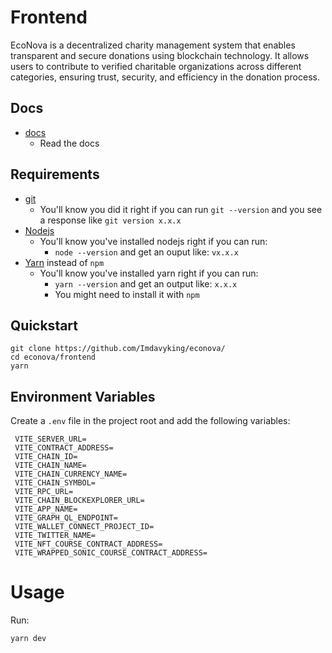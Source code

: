 # Frontend

EcoNova is a decentralized charity management system that enables transparent and secure donations using blockchain technology. It allows users to contribute to verified charitable organizations across different categories, ensuring trust, security, and efficiency in the donation process.

## Docs

- [docs](https://econovadocs.vercel.app/)
  - Read the docs

## Requirements

- [git](https://git-scm.com/book/en/v2/Getting-Started-Installing-Git)
  - You'll know you did it right if you can run `git --version` and you see a response like `git version x.x.x`
- [Nodejs](https://nodejs.org/en/)
  - You'll know you've installed nodejs right if you can run:
    - `node --version` and get an ouput like: `vx.x.x`
- [Yarn](https://classic.yarnpkg.com/lang/en/docs/install/) instead of `npm`
  - You'll know you've installed yarn right if you can run:
    - `yarn --version` and get an output like: `x.x.x`
    - You might need to install it with `npm`

## Quickstart

```
git clone https://github.com/Imdavyking/econova/
cd econova/frontend
yarn
```

## Environment Variables

Create a `.env` file in the project root and add the following variables:

```env
 VITE_SERVER_URL=
 VITE_CONTRACT_ADDRESS=
 VITE_CHAIN_ID=
 VITE_CHAIN_NAME=
 VITE_CHAIN_CURRENCY_NAME=
 VITE_CHAIN_SYMBOL=
 VITE_RPC_URL=
 VITE_CHAIN_BLOCKEXPLORER_URL=
 VITE_APP_NAME=
 VITE_GRAPH_QL_ENDPOINT=
 VITE_WALLET_CONNECT_PROJECT_ID=
 VITE_TWITTER_NAME=
 VITE_NFT_COURSE_CONTRACT_ADDRESS=
 VITE_WRAPPED_SONIC_COURSE_CONTRACT_ADDRESS=
```

# Usage

Run:

```
yarn dev
```

